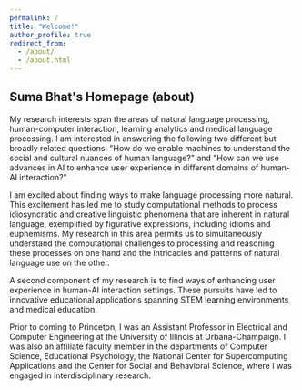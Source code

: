 ```yaml
---
permalink: /
title: "Welcome!"
author_profile: true
redirect_from: 
  - /about/
  - /about.html
---
```


## Suma Bhat's Homepage (about)
My research interests span the areas of natural language processing, human-computer interaction, learning analytics and medical language processing. I am interested in answering the following two different but broadly related questions: "How do we enable machines to understand the social and cultural nuances of human language?" and "How can we use advances in AI to enhance user experience in different domains of human-AI interaction?"

I am excited about finding ways to make language processing more natural. This excitement has led me to study computational methods to process idiosyncratic and creative linguistic phenomena that are inherent in natural language, exemplified by figurative expressions, including idioms and euphemisms. My research in this area permits us to simultaneously understand the computational challenges to processing and reasoning these processes on one hand and the intricacies and patterns of natural language use on the other. 

A second component of my research is to find ways  of enhancing user experience in human-AI interaction settings. These pursuits have led to innovative educational applications spanning STEM learning environments and medical education.

Prior to coming to Princeton, I was an Assistant Professor in Electrical and Computer Engineering at the University of Illinois at Urbana-Champaign. I was also an affiliate faculty member in the departments of Computer Science, Educational Psychology, the National Center for Supercomputing Applications and the Center for Social and Behavioral Science, where I was engaged in interdisciplinary research.


